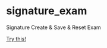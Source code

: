 # signature_exam
Signature Create &amp; Save &amp; Reset Exam

[Try this!](https://godseunghwan.github.io/signature_exam)
